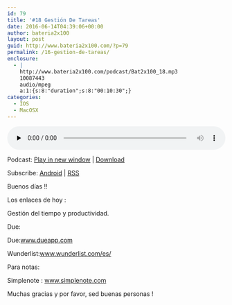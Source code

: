 ```yaml
---
id: 79
title: '#18 Gestión De Tareas'
date: 2016-06-14T04:39:06+00:00
author: bateria2x100
layout: post
guid: http://www.bateria2x100.com/?p=79
permalink: /16-gestion-de-tareas/
enclosure:
  - |
    http://www.bateria2x100.com/podcast/Bat2x100_18.mp3
    10087443
    audio/mpeg
    a:1:{s:8:"duration";s:8:"00:10:30";}
categories:
  - IOS
  - MacOSX
---
```

<div class="powerpress_player" id="powerpress_player_5867">
  <audio class="wp-audio-shortcode" id="audio-79-20" preload="none" style="width: 100%;" controls="controls"><source type="audio/mpeg" src="http://www.bateria2x100.com/podcast/Bat2x100_18.mp3?_=20" /><a href="http://www.bateria2x100.com/podcast/Bat2x100_18.mp3">http://www.bateria2x100.com/podcast/Bat2x100_18.mp3</a></audio>
</div>

<p class="powerpress_links powerpress_links_mp3">
  Podcast: <a href="http://www.bateria2x100.com/podcast/Bat2x100_18.mp3" class="powerpress_link_pinw" target="_blank" title="Play in new window" onclick="return powerpress_pinw('https://www.bateria2x100.com/?powerpress_pinw=79-podcast');" rel="nofollow">Play in new window</a> | <a href="http://www.bateria2x100.com/podcast/Bat2x100_18.mp3" class="powerpress_link_d" title="Download" rel="nofollow" download="Bat2x100_18.mp3">Download</a>
</p>

<p class="powerpress_links powerpress_subscribe_links">
  Subscribe: <a href="https://subscribeonandroid.com/www.bateria2x100.com/feed/podcast/" class="powerpress_link_subscribe powerpress_link_subscribe_android" title="Subscribe on Android" rel="nofollow">Android</a> | <a href="https://www.bateria2x100.com/feed/podcast/" class="powerpress_link_subscribe powerpress_link_subscribe_rss" title="Subscribe via RSS" rel="nofollow">RSS</a>
</p>

Buenos días !!
  
Los enlaces de hoy :

Gestión del tiempo y productividad.
  
Due:
  
Due:www.dueapp.com

Wunderlist:www.wunderlist.com/es/

Para notas:
  
Simplenote : www.simplenote.com

Muchas gracias y por favor, sed buenas personas !